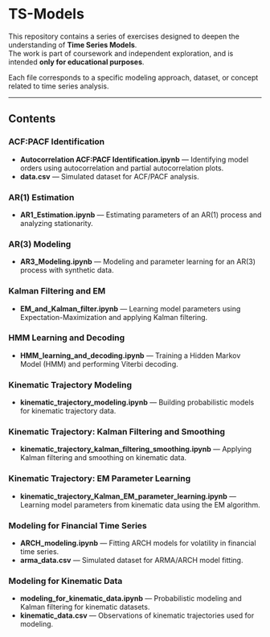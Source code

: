 # TS-Models

This repository contains a series of exercises designed to deepen the understanding of **Time Series Models**.  
The work is part of coursework and independent exploration, and is intended **only for educational purposes**.

Each file corresponds to a specific modeling approach, dataset, or concept related to time series analysis.

---

## Contents

### **ACF:PACF Identification**
- **Autocorrelation ACF:PACF Identification.ipynb** — Identifying model orders using autocorrelation and partial autocorrelation plots.
- **data.csv** — Simulated dataset for ACF/PACF analysis.

### **AR(1) Estimation**
- **AR1_Estimation.ipynb** — Estimating parameters of an AR(1) process and analyzing stationarity.

### **AR(3) Modeling**
- **AR3_Modeling.ipynb** — Modeling and parameter learning for an AR(3) process with synthetic data.

### **Kalman Filtering and EM**
- **EM_and_Kalman_filter.ipynb** — Learning model parameters using Expectation-Maximization and applying Kalman filtering.

### **HMM Learning and Decoding**
- **HMM_learning_and_decoding.ipynb** — Training a Hidden Markov Model (HMM) and performing Viterbi decoding.

### **Kinematic Trajectory Modeling**
- **kinematic_trajectory_modeling.ipynb** — Building probabilistic models for kinematic trajectory data.

### **Kinematic Trajectory: Kalman Filtering and Smoothing**
- **kinematic_trajectory_kalman_filtering_smoothing.ipynb** — Applying Kalman filtering and smoothing on kinematic data.

### **Kinematic Trajectory: EM Parameter Learning**
- **kinematic_trajectory_Kalman_EM_parameter_learning.ipynb** — Learning model parameters from kinematic data using the EM algorithm.

### **Modeling for Financial Time Series**
- **ARCH_modeling.ipynb** — Fitting ARCH models for volatility in financial time series.
- **arma_data.csv** — Simulated dataset for ARMA/ARCH model fitting.

### **Modeling for Kinematic Data**
- **modeling_for_kinematic_data.ipynb** — Probabilistic modeling and Kalman filtering for kinematic datasets.
- **kinematic_data.csv** — Observations of kinematic trajectories used for modeling.
